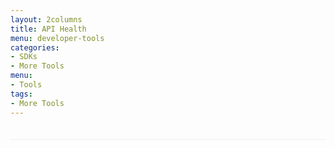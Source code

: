 ```yaml
---
layout: 2columns
title: API Health
menu: developer-tools
categories: 
- SDKs 
- More Tools
menu: 
- Tools
tags: 
- More Tools
---
```

<script src="/javascripts/twitter.js">
</script>

<div id="globalStatus" style="border-bottom: 1px solid #efefef;padding: 10px; font-size: 20px;">
</div>
<div id="jstwitter">
</div>
     
<style>
    #jstwitter {
    width: 600px;
    font-family: georgia;
    font-size: 15px;
    color: #333333;
    padding: 10px;
}
 
#jstwitter .tweet {
    margin: 0 auto 15px auto;
    padding: 0 0 15px 0;
    border-bottom: 1px dotted #ccc;
}
 
#jstwitter .tweet a {
    text-decoration: none;
    color: #13c9d0;
}
 
#jstwitter .tweet a:hover {
    text-decoration: underline;
}
 
#jstwitter .tweet .time {
    font-size: 10px;
    font-style: italic;
    color: #666666;
}</style>